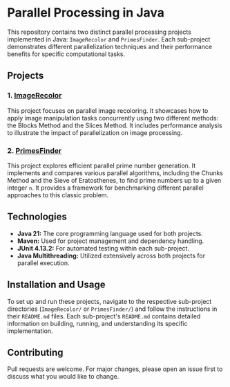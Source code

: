 # Parallel Processing in Java

This repository contains two distinct parallel processing projects implemented in Java: `ImageRecolor` and `PrimesFinder`. Each sub-project demonstrates different parallelization techniques and their performance benefits for specific computational tasks.

## Projects

### 1. [ImageRecolor](ImageRecolor/README.md)
This project focuses on parallel image recoloring. It showcases how to apply image manipulation tasks concurrently using two different methods: the Blocks Method and the Slices Method. It includes performance analysis to illustrate the impact of parallelization on image processing.

### 2. [PrimesFinder](PrimesFinder/README.md)
This project explores efficient parallel prime number generation. It implements and compares various parallel algorithms, including the Chunks Method and the Sieve of Eratosthenes, to find prime numbers up to a given integer `n`. It provides a framework for benchmarking different parallel approaches to this classic problem.

## Technologies
*   **Java 21:** The core programming language used for both projects.
*   **Maven:** Used for project management and dependency handling.
*   **JUnit 4.13.2:** For automated testing within each sub-project.
*   **Java Multithreading:** Utilized extensively across both projects for parallel execution.

## Installation and Usage

To set up and run these projects, navigate to the respective sub-project directories (`ImageRecolor/` or `PrimesFinder/`) and follow the instructions in their `README.md` files. Each sub-project's `README.md` contains detailed information on building, running, and understanding its specific implementation.

## Contributing
Pull requests are welcome. For major changes, please open an issue first to discuss what you would like to change.
